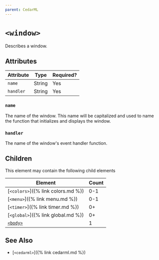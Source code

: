 ```yaml
---
parent: CedarML
---
```

# `<window>`
Describes a window.

## Attributes

| Attribute  | Type    | Required? |
|------------|---------|-----------|
| `name`     | String  | Yes       |
| `handler`  | String  | Yes       |

### `name`
The name of the window. This name will be capitalized and used to name the
function that initializes and displays the window.

### `handler`
The name of the window's event handler function.

## Children
This element may contain the following child elements

| Element                            | Count |
|------------------------------------|-------|
| [`<colors>`]({% link colors.md %}) | 0-1   |
| [`<menu>`]({% link menu.md %})     | 0-1   |
| [`<timer>`]({% link timer.md %})   | 0+    |
| [`<global>`]({% link global.md %}) | 0+    |
| [`<body>`](#)                      | 1     |

## See Also
- [`<cedarml>`]({% link cedarml.md %})
